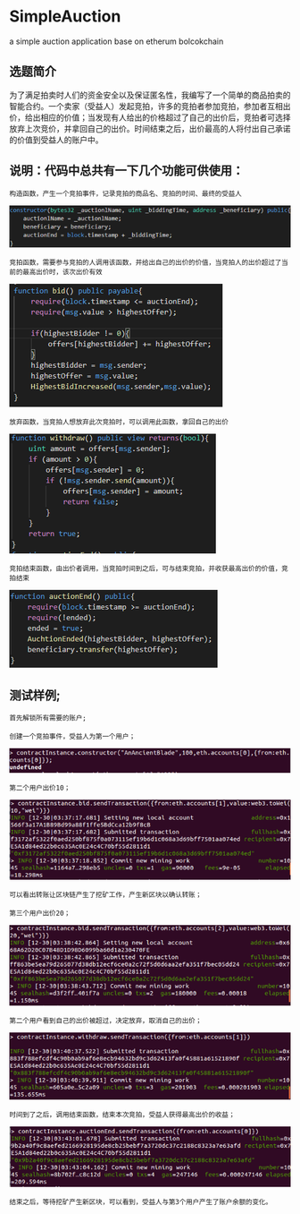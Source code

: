 # SimpleAuction
a simple auction application base on etherum bolcokchain


## 选题简介

为了满足拍卖时人们的资金安全以及保证匿名性，我编写了一个简单的商品拍卖的智能合约。一个卖家（受益人）发起竞拍，许多的竞拍者参加竞拍，参加者互相出价，给出相应的价值；当发现有人给出的价格超过了自己的出价后，竞拍者可选择放弃上次竞价，并拿回自己的出价。时间结束之后，出价最高的人将付出自己承诺的价值到受益人的账户中。

## 说明：代码中总共有一下几个功能可供使用：

    构造函数，产生一个竞拍事件，记录竞拍的商品名、竞拍的时间、最终的受益人

 ![Image text](https://github.com/awuawulalala/SimpleAuction/blob/master/images/1.png)

    竞拍函数，需要参与竞拍的人调用该函数，并给出自己的出价的价值，当竞拍人的出价超过了当前的最高出价时，该次出价有效

 ![Image text](https://github.com/awuawulalala/SimpleAuction/blob/master/images/2.png) 

    放弃函数，当竞拍人想放弃此次竞拍时，可以调用此函数，拿回自己的出价

 ![Image text](https://github.com/awuawulalala/SimpleAuction/blob/master/images/3.png)

    竞拍结束函数，由出价者调用，当竞拍时间到之后，可与结束竞拍，并收获最高出价的价值，竞拍结束

 ![Image text](https://github.com/awuawulalala/SimpleAuction/blob/master/images/4.png)

## 测试样例;
    首先解锁所有需要的账户;

    创建一个竞拍事件，受益人为第一个用户；

 ![Image text](https://github.com/awuawulalala/SimpleAuction/blob/master/images/5.png)

    第二个用户出价10；

 ![Image text](https://github.com/awuawulalala/SimpleAuction/blob/master/images/6.png)

    可以看出转账让区块链产生了挖矿工作，产生新区块以确认转账；

    第三个用户出价20；

 ![Image text](https://github.com/awuawulalala/SimpleAuction/blob/master/images/7.png)

    第二个用户看到自己的出价被超过，决定放弃，取消自己的出价；

 ![Image text](https://github.com/awuawulalala/SimpleAuction/blob/master/images/8.png)

    时间到了之后，调用结束函数，结束本次竞拍，受益人获得最高出价的收益；

 ![Image text](https://github.com/awuawulalala/SimpleAuction/blob/master/images/9.png)

    结束之后，等待挖矿产生新区块，可以看到，受益人与第3个用户产生了账户余额的变化。
